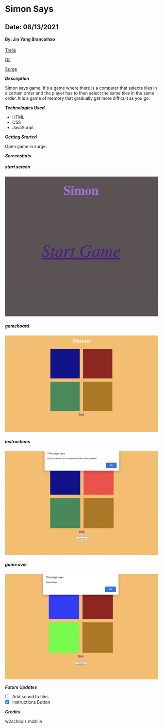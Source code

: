# Simon Says

## Date: 08/13/2021

#### By: Jin Yang Brancalhao

[Trello](https://trello.com/b/kX1IPVxj/design-project-template)

[Git](https://github.com/jinyangb)

[Surge](https://playsimon.surge.sh/index.html)

**_Description_**

Simon says game. It's a game where there is a computer that selects tiles in a certain order and the player has to then select the same tiles in the same order. It is a game of memory that gradually get more difficult as you go.

**_Technologies Used_**

- HTML
- CSS
- JavaScript

**_Getting Started_**

Open game in surge.

**_Screenshots_**

##### start screen

![Start Screen](startscreen.png)

##### gameboard

![Gameboard](gameboard.png)

##### instructions

![Instructions](instructions.png)

##### game over

![Game over](gameover.png)

**_Future Updates_**

- [ ] Add sound to tiles
- [x] Instructions Button

**_Credits_**

w2schools
mozilla
